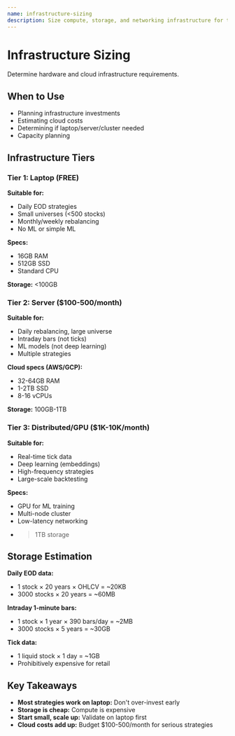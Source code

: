 ```yaml
---
name: infrastructure-sizing
description: Size compute, storage, and networking infrastructure for trading strategies based on data volume and computational requirements. Use when planning infrastructure needs.
---
```


# Infrastructure Sizing

Determine hardware and cloud infrastructure requirements.

## When to Use

- Planning infrastructure investments
- Estimating cloud costs
- Determining if laptop/server/cluster needed
- Capacity planning

## Infrastructure Tiers

### Tier 1: Laptop (FREE)

**Suitable for:**
- Daily EOD strategies
- Small universes (<500 stocks)
- Monthly/weekly rebalancing
- No ML or simple ML

**Specs:**
- 16GB RAM
- 512GB SSD
- Standard CPU

**Storage:** <100GB

### Tier 2: Server ($100-500/month)

**Suitable for:**
- Daily rebalancing, large universe
- Intraday bars (not ticks)
- ML models (not deep learning)
- Multiple strategies

**Cloud specs (AWS/GCP):**
- 32-64GB RAM
- 1-2TB SSD
- 8-16 vCPUs

**Storage:** 100GB-1TB

### Tier 3: Distributed/GPU ($1K-10K/month)

**Suitable for:**
- Real-time tick data
- Deep learning (embeddings)
- High-frequency strategies
- Large-scale backtesting

**Specs:**
- GPU for ML training
- Multi-node cluster
- Low-latency networking
- >1TB storage

## Storage Estimation

**Daily EOD data:**
- 1 stock × 20 years × OHLCV = ~20KB
- 3000 stocks × 20 years = ~60MB

**Intraday 1-minute bars:**
- 1 stock × 1 year × 390 bars/day = ~2MB
- 3000 stocks × 5 years = ~30GB

**Tick data:**
- 1 liquid stock × 1 day = ~1GB
- Prohibitively expensive for retail

## Key Takeaways

- **Most strategies work on laptop:** Don't over-invest early
- **Storage is cheap:** Compute is expensive
- **Start small, scale up:** Validate on laptop first
- **Cloud costs add up:** Budget $100-500/month for serious strategies
